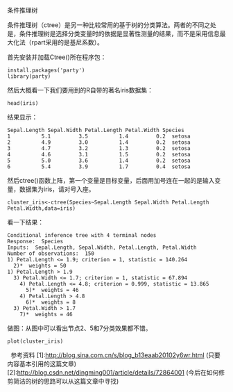 条件推理树

条件推理树（ctree）是另一种比较常用的基于树的分类算法。两者的不同之处是，条件推理树是选择分类变量时的依据是显著性测量的结果，而不是采用信息最大化法（rpart采用的是基尼系数）。

首先安装并加载Ctree()所在程序包：

    install.packages('party')
    library(party)

然后大概看一下我们要用到的R自带的著名iris数据集：

    head(iris)

结果显示：

    Sepal.Length Sepal.Width Petal.Length Petal.Width Species
    1          5.1         3.5          1.4         0.2  setosa
    2          4.9         3.0          1.4         0.2  setosa
    3          4.7         3.2          1.3         0.2  setosa
    4          4.6         3.1          1.5         0.2  setosa
    5          5.0         3.6          1.4         0.2  setosa
    6          5.4         3.9          1.7         0.4  setosa

然后ctree()函数上阵，第一个变量是目标变量，后面用加号连在一起的是输入变量，数据集为iris，请对号入座。

    cluster_iris<-ctree(Species~Sepal.Length Sepal.Width Petal.Length Petal.Width,data=iris)

看一下结果：

    Conditional inference tree with 4 terminal nodes
    Response:  Species
    Inputs:  Sepal.Length, Sepal.Width, Petal.Length, Petal.Width
    Number of observations:  150
    1) Petal.Length <= 1.9; criterion = 1, statistic = 140.264
      2)*  weights = 50
    1) Petal.Length > 1.9
      3) Petal.Width <= 1.7; criterion = 1, statistic = 67.894
        4) Petal.Length <= 4.8; criterion = 0.999, statistic = 13.865
          5)*  weights = 46
        4) Petal.Length > 4.8
          6)*  weights = 8
      3) Petal.Width > 1.7
        7)*  weights = 46

做图：从图中可以看出节点2、5和7分类效果都不错。

    plot(cluster_iris)
 
参考资料
[1]:http://blog.sina.com.cn/s/blog_b13eaab20102y6wr.html (只要内容基本引用的这篇文章)
[2]:http://blog.csdn.net/dingming001/article/details/72864001 (今后在如何修剪简洁的树的思路可以从这篇文章中寻找) 
